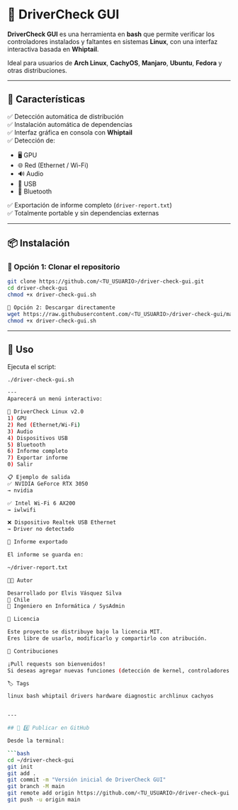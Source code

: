 # 🧩 DriverCheck GUI

**DriverCheck GUI** es una herramienta en **bash** que permite verificar los controladores instalados y faltantes en sistemas **Linux**, con una interfaz interactiva basada en **Whiptail**.

Ideal para usuarios de **Arch Linux**, **CachyOS**, **Manjaro**, **Ubuntu**, **Fedora** y otras distribuciones.

---

## 🚀 Características

✅ Detección automática de distribución  
✅ Instalación automática de dependencias  
✅ Interfaz gráfica en consola con **Whiptail**  
✅ Detección de:
- 🖥️ GPU  
- 🌐 Red (Ethernet / Wi-Fi)  
- 🔊 Audio  
- 🧩 USB  
- 📡 Bluetooth  

✅ Exportación de informe completo (`driver-report.txt`)  
✅ Totalmente portable y sin dependencias externas  

---

## 📦 Instalación

### 🔹 Opción 1: Clonar el repositorio
```bash
git clone https://github.com/<TU_USUARIO>/driver-check-gui.git
cd driver-check-gui
chmod +x driver-check-gui.sh

🔹 Opción 2: Descargar directamente
wget https://raw.githubusercontent.com/<TU_USUARIO>/driver-check-gui/main/driver-check-gui.sh
chmod +x driver-check-gui.sh
```
---
## 🧠 Uso

Ejecuta el script:
```bash
./driver-check-gui.sh

---
Aparecerá un menú interactivo:

🔧 DriverCheck Linux v2.0
1) GPU
2) Red (Ethernet/Wi-Fi)
3) Audio
4) Dispositivos USB
5) Bluetooth
6) Informe completo
7) Exportar informe
0) Salir

📋 Ejemplo de salida
✅ NVIDIA GeForce RTX 3050
→ nvidia

✅ Intel Wi-Fi 6 AX200
→ iwlwifi

❌ Dispositivo Realtek USB Ethernet
→ Driver no detectado

📁 Informe exportado

El informe se guarda en:

~/driver-report.txt

🧑‍💻 Autor

Desarrollado por Elvis Vásquez Silva
📍 Chile
💼 Ingeniero en Informática / SysAdmin

🧾 Licencia

Este proyecto se distribuye bajo la licencia MIT.
Eres libre de usarlo, modificarlo y compartirlo con atribución.

🌟 Contribuciones

¡Pull requests son bienvenidos!
Si deseas agregar nuevas funciones (detección de kernel, controladores NVIDIA, Bluetooth avanzado, etc.), abre un issue o envía un PR.

🏷️ Tags

linux bash whiptail drivers hardware diagnostic archlinux cachyos


---

## 🧱 4️⃣ Publicar en GitHub

Desde la terminal:

```bash
cd ~/driver-check-gui
git init
git add .
git commit -m "Versión inicial de DriverCheck GUI"
git branch -M main
git remote add origin https://github.com/<TU_USUARIO>/driver-check-gui.git
git push -u origin main
